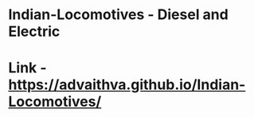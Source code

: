# Indian-Locomotives - Diesel and Electric   
# Link - https://advaithva.github.io/Indian-Locomotives/         
                                                                      
    
  
